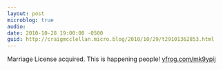 ```yaml
---
layout: post
microblog: true
audio: 
date: 2010-10-28 19:00:00 -0500
guid: http://craigmcclellan.micro.blog/2010/10/29/t29101362853.html
---
```

Marriage License acquired. This is happening people! [yfrog.com/mk9ypij](http://yfrog.com/mk9ypij)
